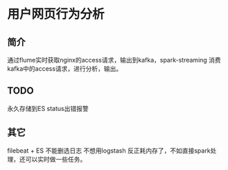 # 用户网页行为分析
## 简介
通过flume实时获取nginx的access请求，输出到kafka，spark-streaming
消费kafka中的access请求，进行分析，输出。
## TODO
永久存储到ES
status出错报警
## 其它
filebeat + ES  不能删选日志
不想用logstash 反正耗内存了，不如直接spark处理，还可以实时做一些任务。